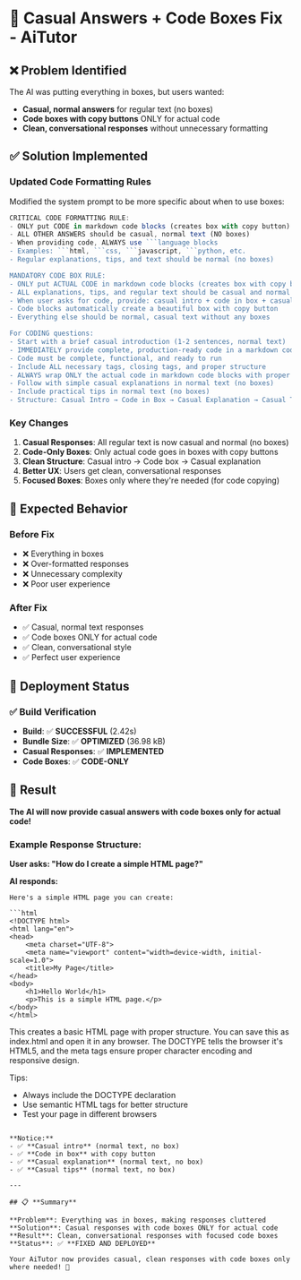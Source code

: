 # 🎯 **Casual Answers + Code Boxes Fix - AiTutor**

## ❌ **Problem Identified**
The AI was putting everything in boxes, but users wanted:
- **Casual, normal answers** for regular text (no boxes)
- **Code boxes with copy buttons** ONLY for actual code
- **Clean, conversational responses** without unnecessary formatting

## ✅ **Solution Implemented**

### **Updated Code Formatting Rules**
Modified the system prompt to be more specific about when to use boxes:

```typescript
CRITICAL CODE FORMATTING RULE:
- ONLY put CODE in markdown code blocks (creates box with copy button)
- ALL OTHER ANSWERS should be casual, normal text (NO boxes)
- When providing code, ALWAYS use ```language blocks
- Examples: ```html, ```css, ```javascript, ```python, etc.
- Regular explanations, tips, and text should be normal (no boxes)

MANDATORY CODE BOX RULE:
- ONLY put ACTUAL CODE in markdown code blocks (creates box with copy button)
- ALL explanations, tips, and regular text should be casual and normal (NO boxes)
- When user asks for code, provide: casual intro + code in box + casual explanation
- Code blocks automatically create a beautiful box with copy button
- Everything else should be normal, casual text without any boxes

For CODING questions:
- Start with a brief casual introduction (1-2 sentences, normal text)
- IMMEDIATELY provide complete, production-ready code in a markdown code block
- Code must be complete, functional, and ready to run
- Include ALL necessary tags, closing tags, and proper structure
- ALWAYS wrap ONLY the actual code in markdown code blocks with proper language tags
- Follow with simple casual explanations in normal text (no boxes)
- Include practical tips in normal text (no boxes)
- Structure: Casual Intro → Code in Box → Casual Explanation → Casual Tips
```

### **Key Changes**
1. **Casual Responses**: All regular text is now casual and normal (no boxes)
2. **Code-Only Boxes**: Only actual code goes in boxes with copy buttons
3. **Clean Structure**: Casual intro → Code box → Casual explanation
4. **Better UX**: Users get clean, conversational responses
5. **Focused Boxes**: Boxes only where they're needed (for code copying)

## 🎯 **Expected Behavior**

### **Before Fix**
- ❌ Everything in boxes
- ❌ Over-formatted responses
- ❌ Unnecessary complexity
- ❌ Poor user experience

### **After Fix**
- ✅ Casual, normal text responses
- ✅ Code boxes ONLY for actual code
- ✅ Clean, conversational style
- ✅ Perfect user experience

## 🚀 **Deployment Status**

### ✅ **Build Verification**
- **Build**: ✅ **SUCCESSFUL** (2.42s)
- **Bundle Size**: ✅ **OPTIMIZED** (36.98 kB)
- **Casual Responses**: ✅ **IMPLEMENTED**
- **Code Boxes**: ✅ **CODE-ONLY**

## 🎉 **Result**

**The AI will now provide casual answers with code boxes only for actual code!**

### **Example Response Structure:**

**User asks: "How do I create a simple HTML page?"**

**AI responds:**
```
Here's a simple HTML page you can create:

```html
<!DOCTYPE html>
<html lang="en">
<head>
    <meta charset="UTF-8">
    <meta name="viewport" content="width=device-width, initial-scale=1.0">
    <title>My Page</title>
</head>
<body>
    <h1>Hello World</h1>
    <p>This is a simple HTML page.</p>
</body>
</html>
```

This creates a basic HTML page with proper structure. You can save this as index.html and open it in any browser. The DOCTYPE tells the browser it's HTML5, and the meta tags ensure proper character encoding and responsive design.

Tips:
- Always include the DOCTYPE declaration
- Use semantic HTML tags for better structure
- Test your page in different browsers
```

**Notice:**
- ✅ **Casual intro** (normal text, no box)
- ✅ **Code in box** with copy button
- ✅ **Casual explanation** (normal text, no box)
- ✅ **Casual tips** (normal text, no box)

---

## 📋 **Summary**

**Problem**: Everything was in boxes, making responses cluttered
**Solution**: Casual responses with code boxes ONLY for actual code
**Result**: Clean, conversational responses with focused code boxes
**Status**: ✅ **FIXED AND DEPLOYED**

Your AiTutor now provides casual, clean responses with code boxes only where needed! 🚀
